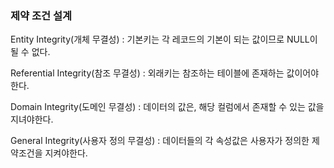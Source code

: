 ### 제약 조건 설계

Entity Integrity(개체 무결성) : 기본키는 각 레코드의 기본이 되는 값이므로 NULL이 될 수 없다. 

Referential Integrity(참조 무결성) : 외래키는 참조하는 테이블에 존재하는 값이어야 한다.

Domain Integrity(도메인 무결성) : 데이터의 값은, 해당 컬럼에서 존재할 수 있는 값을 지녀야한다. 

General Integrity(사용자 정의 무결성) : 데이터들의 각 속성값은 사용자가 정의한 제약조건을 지켜야한다.
